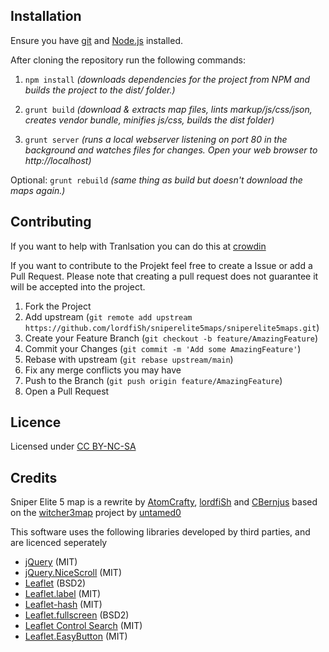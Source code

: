 Installation
--------------------------------------
Ensure you have [git](http://git-scm.com/downloads) and [Node.js](https://nodejs.org/download/) installed.

After cloning the repository run the following commands:

1. `npm install` _(downloads dependencies for the project from NPM and builds the project to the dist/ folder.)_

2. `grunt build` _(download & extracts map files, lints markup/js/css/json, creates vendor bundle, minifies js/css, builds the dist folder)_

3. `grunt server` _(runs a local webserver listening on port 80 in the background and watches files for changes. Open your web browser to http://localhost)_

Optional: `grunt rebuild` _(same thing as build but doesn't download the maps again.)_

Contributing
--------------------------------------
If you want to help with Tranlsation you can do this at [crowdin](https://crowdin.com/project/sniper-elite-5-maps)

If you want to contribute to the Projekt feel free to create a Issue or add a Pull Request. Please note that creating a pull request does not guarantee it will be accepted into the project.

1. Fork the Project
2. Add upstream (`git remote add upstream https://github.com/lordfiSh/sniperelite5maps/sniperelite5maps.git`)
3. Create your Feature Branch (`git checkout -b feature/AmazingFeature`)
4. Commit your Changes (`git commit -m 'Add some AmazingFeature'`)
5. Rebase with upstream (`git rebase upstream/main`)
6. Fix any merge conflicts you may have
7. Push to the Branch (`git push origin feature/AmazingFeature`)
8. Open a Pull Request

Licence
--------------------------------------
Licensed under [CC BY-NC-SA](http://creativecommons.org/licenses/by-nc-sa/4.0/)

Credits
--------------------------------------
Sniper Elite 5 map is a rewrite by [AtomCrafty](https://github.com/AtomCrafty), [lordfiSh](https://github.com/lordfiSh) and [CBernjus](https://github.com/CBernjus) based on the
		[witcher3map](https://raw.githubusercontent.com/witcher3map/witcher3map/)
		project by [untamed0](https://github.com/untamed0)
	

This software uses the following libraries developed by third parties, and are licenced seperately
* [jQuery](http://jquery.com) (MIT)
* [jQuery.NiceScroll](http://git.io/vkLly) (MIT)
* [Leaflet](http://leafletjs.com) (BSD2)
* [Leaflet.label](http://git.io/vkfA2) (MIT)
* [Leaflet-hash](http://git.io/mwK1oA) (MIT)
* [Leaflet.fullscreen](http://git.io/vJw5v) (BSD2)
* [Leaflet Control Search](http://git.io/vkCPC) (MIT)
* [Leaflet.EasyButton](http://git.io/vLhAa) (MIT)
